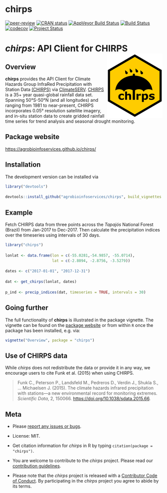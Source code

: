 # chirps

<!-- badges: start -->
[![peer-review](https://badges.ropensci.org/360_status.svg)](https://github.com/ropensci/software-review/issues/357)
[![CRAN status](https://www.r-pkg.org/badges/version/chirps)](https://cran.r-project.org/package=chirps)
[![AppVeyor Build Status](https://ci.appveyor.com/api/projects/status/github/agrobioinfoservices/chirps?branch=master&svg=true)](https://ci.appveyor.com/project/kauedesousa/chirps)
[![Build Status](https://travis-ci.org/agrobioinfoservices/chirps.svg?branch=master)](https://travis-ci.org/agrobioinfoservices/chirps)
[![codecov](https://codecov.io/gh/agrobioinfoservices/chirps/master.svg)](https://codecov.io/github/agrobioinfoservices/chirps?branch=master)
[![Project Status](https://www.repostatus.org/badges/latest/active.svg)](https://www.repostatus.org/#active)
<!-- badges: end -->

# *chirps*: API Client for CHIRPS <img align="right" src="man/figures/logo.png">

## Overview

**chirps** provides the API Client for Climate Hazards Group InfraRed Precipitation with Station Data [(CHIRPS)](https://www.chc.ucsb.edu/data/chirps) via [ClimateSERV](https://climateserv.readthedocs.io/en/latest/index.html). [CHIRPS](https://www.chc.ucsb.edu/data/chirps) is a 35+ year quasi-global rainfall data set. Spanning 50°S-50°N (and all longitudes) and ranging from 1981 to near-present, CHIRPS incorporates 0.05° resolution satellite imagery, and in-situ station data to create gridded rainfall time series for trend analysis and seasonal drought monitoring.

## Package website

<https://agrobioinfoservices.github.io/chirps/>

## Installation

The development version can be installed via

``` r
library("devtools")

devtools::install_github("agrobioinfoservices/chirps", build_vignettes = TRUE)
```

## Example

Fetch CHIRPS data from three points across the *Tapajós* National Forest (Brazil) from Jan-2017 to Dec-2017. Then calculate the precipitation indices over the timeseries using intervals of 30 days.

``` r
library("chirps")

lonlat <- data.frame(lon = c(-55.0281,-54.9857, -55.0714),
                     lat = c(-2.8094, -2.8756, -3.5279))

dates <- c("2017-01-01", "2017-12-31")

dat <- get_chirps(lonlat, dates)

p_ind <- precip_indices(dat, timeseries = TRUE, intervals = 30)
```

## Going further

The full functionality of **chirps** is illustrated in the package vignette. The vignette can be found on the [package website](https://agrobioinfoservices.github.io/chirps/) or from within `R` once the package has been installed, e.g. via: 

``` r
vignette("Overview", package = "chirps")
```

## Use of CHIRPS data

While *chirps* does not redistribute the data or provide it in any way, we encourage users to cite Funk et al. (2015) when using CHIRPS.

> Funk C., Peterson P., Landsfeld M., Pedreros D., Verdin J., Shukla S., … Michaelsen J. (2015). The climate hazards infrared precipitation with stations—a new environmental record for monitoring extremes. *Scientific Data*, 2, 150066. <https://doi.org/10.1038/sdata.2015.66>.

## Meta

  - Please [report any issues or bugs](https://github.com/agrobioinfoservices/chirps/issues).

  - License: MIT.

  - Get citation information for *chirps* in R by typing `citation(package = "chirps")`.

  - You are welcome to contribute to the *chirps* project. Please read our [contribution guidelines](CONTRIBUTING.md).

  - Please note that the *chirps* project is released with a [Contributor Code of Conduct](CODE_OF_CONDUCT.md). By participating in the *chirps* project you agree to abide by its terms.

